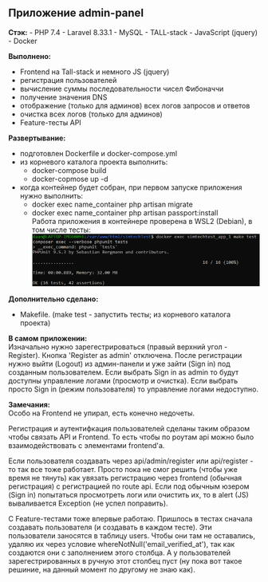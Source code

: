 <h2>Приложение admin-panel</h2>
<b>Стэк:</b>  
 - PHP 7.4
 - Laravel 8.33.1
 - MySQL
 - TALL-stack
 - JavaScript (jquery)
 - Docker

<b>Выполнено:</b>
- Frontend на Tall-stack и немного JS (jquery)
- регистрация пользователей
- вычисление суммы последовательности чисел Фибоначчи
- получение значения DNS
- отображение (только для админов) всех логов запросов и ответов
- очистка всех логов (только для админов)
- Feature-тесты API

<b>Развертывание:</b>
- подготовлен Dockerfile и docker-compose.yml
- из корневого каталога проекта выполнить:
    - docker-compose build  
    - docker-copmose up -d  
- когда контейнер будет собран, при первом запуске приложения нужно выполнить:
    - docker exec name_container php artisan migrate  
    - docker exec name_container php artisan passport:install  
      Работа приложения в контейнере проверена в WSL2 (Debian), в том числе тесты:  
      ![img.png](img.png)
      
<b>Дополнительно сделано: </b>
 - Makefile. (make test - запустить тесты; из корневого каталога проекта)

<b>В самом приложении:</b>  
Изначально нужно зарегестрироваться (правый верхний угол - Register).
Кнопка 'Register as admin' отключена.
После регистрации нужно выйти (Logout) из админ-панели и уже зайти (Sign in) под созданным пользователем.
Если выбрать Sign in as admin то будут доступны управление логами (просмотр и очистка).
Если выбрать просто Sign in (режим пользователя) то управление логами недоступно.

<b>Замечания:</b>  
Особо на Frontend не упирал, есть конечно недочеты.  

Регистрация и аутентифкация пользователей сделаны таким образом чтобы связать API и Frontend. То есть чтобы по роутам api можно было
взаимодействовать с элементами frontend'а.  

Если пользователя создавать через api/admin/register или api/register - то так все тоже работает. Просто пока не смог решить (чтобы уже время
не тянуть) как увязать регистрацию через frontend (обычная регистрация) с регистрацией по route api.
Если под обычным юзером (Sign in) попытаться просмотреть логи или очистить их, то в alert (JS) вываливается Exception (не успел поправить).  

С Feature-тестами тоже впервые работаю. Пришлось в тестах сначала создавать пользователя (и создавать в каждом тесте). Эти пользователи
заносятся в таблицу users. Чтобы они там не оставались, удаляю их через условие whereNotNull('email_verified_at'), так как создаются они с заполнением этого столбца.
А у пользователей зарегестрированных в ручную этот столбец пуст (ну пока вот такое решиние, на данный момент по другому не знаю как).
